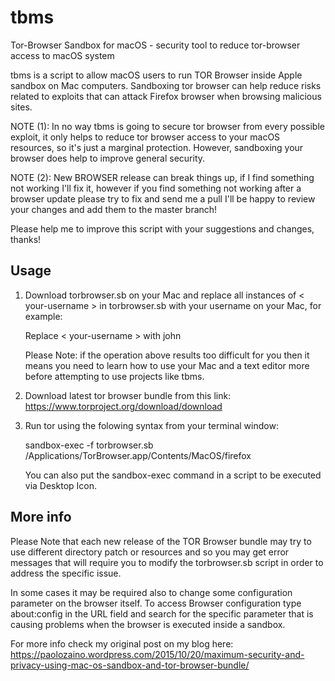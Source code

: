 # tbms
Tor-Browser Sandbox for macOS - security tool to reduce tor-browser access to macOS system

tbms is a script to allow macOS users to run TOR Browser inside Apple sandbox on Mac computers.
Sandboxing tor browser can help reduce risks related to exploits that can attack Firefox browser when browsing malicious sites.

NOTE (1): In no way tbms is going to secure tor browser from every possible exploit, it only helps to reduce tor browser access to your macOS resources, so it's just a marginal protection. However, sandboxing your browser does help to improve general security.

NOTE (2): New BROWSER release can break things up, if I find something not working I'll fix it, however if you find something not working after a browser update please try to fix and send me a pull I'll be happy to review your changes and add them to the master branch!

Please help me to improve this script with your suggestions and changes, thanks!

## Usage

1) Download torbrowser.sb on your Mac and replace all instances of < your-username > in torbrowser.sb with your username on your Mac, for example:

   Replace < your-username > with john

   Please Note: if the operation above results too difficult for you then it means you need to learn how to use your Mac and a text editor more before attempting to use projects like tbms.

2) Download latest tor browser bundle from this link: https://www.torproject.org/download/download

3) Run tor using the folowing syntax from your terminal window:

   sandbox-exec -f torbrowser.sb /Applications/TorBrowser.app/Contents/MacOS/firefox

   You can also put the sandbox-exec command in a script to be executed via Desktop Icon.

## More info

Please Note that each new release of the TOR Browser bundle may try to use different directory patch or resources and so you may get error messages that will require you to modify the torbrowser.sb script in order to address the specific issue.

In some cases it may be required also to change some configuration parameter on the browser itself. To access Browser configuration type about:config in the URL field and search for the specific parameter that is causing problems when the browser is executed inside a sandbox.

For more info check my original post on my blog here: https://paolozaino.wordpress.com/2015/10/20/maximum-security-and-privacy-using-mac-os-sandbox-and-tor-browser-bundle/

